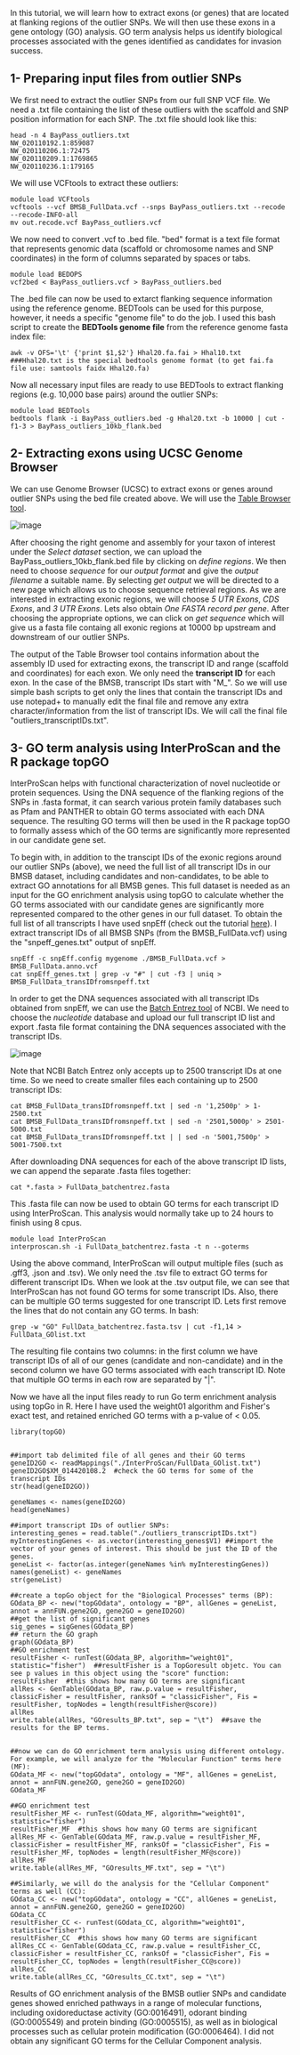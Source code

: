 In this tutorial, we will learn how to extract exons (or genes) that are located at flanking regions of the outlier SNPs. We will then use these exons in a gene ontology (GO) analysis. GO term analysis helps us identify biological processes associated with the genes identified as candidates for invasion success.



## 1- Preparing input files from outlier SNPs


We first need to extract the outlier SNPs from our full SNP VCF file.  We need a .txt file containing the list of these outliers with the scaffold and SNP position information for each SNP. The .txt file should look like this:


```
head -n 4 BayPass_outliers.txt
NW_020110192.1:859087
NW_020110206.1:72475
NW_020110209.1:1769865
NW_020110236.1:179165
```

We will use VCFtools to extract these outliers:


```
module load VCFtools
vcftools --vcf BMSB_FullData.vcf --snps BayPass_outliers.txt --recode --recode-INFO-all
mv out.recode.vcf BayPass_outliers.vcf
```

We now need to convert .vcf to .bed file. "bed" format is a text file format that represents genomic data (scaffold or chromosome names and SNP coordinates) in the form of columns separated by spaces or tabs.


```
module load BEDOPS
vcf2bed < BayPass_outliers.vcf > BayPass_outliers.bed
```

The .bed file can now be used to extarct flanking sequence information using the reference genome. BEDTools can be used for this purpose, however, it needs a specific "genome file" to do the job. I used this bash script to create the **BEDTools genome file** from the reference genome fasta index file:


```
awk -v OFS='\t' {'print $1,$2'} Hhal20.fa.fai > Hhal10.txt   ###Hhal20.txt is the special bedtools genome format (to get fai.fa file use: samtools faidx Hhal20.fa)
```

Now all necessary input files are ready to use BEDTools to extract flanking regions (e.g. 10,000 base pairs) around the outlier SNPs:


```
module load BEDTools
bedtools flank -i BayPass_outliers.bed -g Hhal20.txt -b 10000 | cut -f1-3 > BayPass_outliers_10kb_flank.bed
```


## 2- Extracting exons using UCSC Genome Browser

We can use Genome Browser (UCSC) to extract exons or genes around outlier SNPs using the bed file created above. We will use the <a href="https://genome.ucsc.edu/cgi-bin/hgTables?hgsid=1427809609_lBBYXSD3L9xru48CQoF5X7Eoar06" title="Table Browser tool" >Table Browser tool</a>.  




![image](https://user-images.githubusercontent.com/13001264/184762373-5015cfea-f3d2-41ab-960e-5253f073155f.png)





After choosing the right genome and assembly for your taxon of interest under the *Select dataset* section, we can upload the BayPass_outliers_10kb_flank.bed file by clicking on *define regions*. We then need to choose *sequence* for our *output format* and give the *output filename* a suitable name. By selecting *get output* we will be directed to a new page which allows us to choose sequence retrieval regions. As we are interested in extracting exonic regions, we will choose *5 UTR Exons*, *CDS Exons*, and *3 UTR Exons*. Lets also obtain *One FASTA record per gene*. After choosing the appropriate options, we can click on *get sequence* which will give us a fasta file containg all exonic regions at 10000 bp upstream and downstream of our outlier SNPs.

The output of the Table Browser tool contains information about the assembly ID used for extracting exons, the transcript ID and range (scaffold and coordinates) for each exon. We only need the **transcript ID** for each exon. In the case of the BMSB, transcript IDs start with "M_". So we will use simple bash scripts to get only the lines that contain the transcript IDs and use notepad+ to manually edit the final file and remove any extra character/information from the list of transcript IDs. We will call the final file "outliers_transcriptIDs.txt".


## 3- GO term analysis using InterProScan and the R package topGO


InterProScan helps with functional characterization of novel nucleotide or protein sequences. Using the DNA sequence of the flanking regions of the SNPs in .fasta format, it can search various protein family databases such as Pfam and PANTHER to obtain GO terms associated with each DNA sequence. The resulting GO terms will then be used in the R package topGO to formally assess which of the GO terms are significantly more represented in our candidate gene set.


To begin with, in addition to the transcipt IDs of the exonic regions around our outlier SNPs (above), we need the full list of all transcript IDs in our BMSB dataset, including candidates and non-candidates, to be able to extract GO annotations for all BMSB genes. This full dataset is needed as an input for the GO enrichment analysis using topGO to calculate whether the GO terms associated with our candidate genes are significantly more represented compared to the other genes in our full dataset. To obtain the full list of all transcripts I have used snpEff (check out the tutorial <a href="https://github.com/Elahep/BMSB-popgenomics/tree/main/SNP_annotation" title="here" >here</a>). I extract transcript IDs of all BMSB SNPs (from the BMSB_FullData.vcf) using the "snpeff_genes.txt" output of snpEff. 

```
snpEff -c snpEff.config mygenome ./BMSB_FullData.vcf > BMSB_FullData.anno.vcf
cat snpEff_genes.txt | grep -v "#" | cut -f3 | uniq > BMSB_FullData_transIDfromsnpeff.txt
```

In order to get the DNA sequences associated with all transcript IDs obtained from snpEff, we can use the <a href="https://www.ncbi.nlm.nih.gov/sites/batchentrez" title="Batch Entrez tool" >Batch Entrez tool</a> of NCBI. We need to choose the *nucleotide* database and upload our full transcript ID list and export .fasta file format containing the DNA sequences associated with the transcript IDs. 




![image](https://user-images.githubusercontent.com/13001264/184761835-18e60d0d-5609-4cc3-a860-f2a998cdb56f.png)





Note that NCBI Batch Entrez only accepts up to 2500 transcript IDs at one time. So we need to create smaller files each containing up to 2500 transcript IDs:

```
cat BMSB_FullData_transIDfromsnpeff.txt | sed -n '1,2500p' > 1-2500.txt
cat BMSB_FullData_transIDfromsnpeff.txt | sed -n '2501,5000p' > 2501-5000.txt
cat BMSB_FullData_transIDfromsnpeff.txt | | sed -n '5001,7500p' > 5001-7500.txt
```

After downloading DNA sequences for each of the above transcript ID lists, we can append the separate .fasta files together:

```
cat *.fasta > FullData_batchentrez.fasta
```

This .fasta file can now be used to obtain GO terms for each transcript ID using InterProScan. This analysis would normally take up to 24 hours to finish using 8 cpus.

```
module load InterProScan
interproscan.sh -i FullData_batchentrez.fasta -t n --goterms
```

Using the above command, InterProScan will output multiple files (such as .gff3, .json and .tsv). We only need the .tsv file to extract GO terms for different transcript IDs. When we look at the .tsv output file, we can see that InterProScan has not found GO terms for some transcript IDs. Also, there can be multiple GO terms suggested for one transcript ID. Lets first remove the lines that do not contain any GO terms. In bash:

```
grep -w "GO" FullData_batchentrez.fasta.tsv | cut -f1,14 > FullData_GOlist.txt 
```

The resulting file contains two columns: in the first column we have transcript IDs of all of our genes (candidate and non-candidate) and in the second column we have GO terms associated with each transcript ID. Note that multiple GO terms in each row are separated by "|".


Now we have all the input files ready to run Go term enrichment analysis using topGo in R. Here I have used the weight01 algorithm and Fisher's exact test, and retained enriched GO terms with a p-value of < 0.05.


```
library(topGO)


##import tab delimited file of all genes and their GO terms
geneID2GO <- readMappings("./InterProScan/FullData_GOlist.txt")  
geneID2GO$XM_014420108.2  #check the GO terms for some of the transcript IDs
str(head(geneID2GO))

geneNames <- names(geneID2GO)
head(geneNames)

##import transcript IDs of outlier SNPs:
interesting_genes = read.table("./outliers_transcriptIDs.txt")
myInterestingGenes <- as.vector(interesting_genes$V1) ##import the vector of your genes of interest. This should be just the ID of the genes.
geneList <- factor(as.integer(geneNames %in% myInterestingGenes))
names(geneList) <- geneNames
str(geneList)

##create a topGo object for the "Biological Processes" terms (BP):
GOdata_BP <- new("topGOdata", ontology = "BP", allGenes = geneList, annot = annFUN.gene2GO, gene2GO = geneID2GO) 
##get the list of significant genes
sig_genes = sigGenes(GOdata_BP) 
## return the GO graph
graph(GOdata_BP)
##GO enrichment test
resultFisher <- runTest(GOdata_BP, algorithm="weight01", statistic="fisher")  ##resultFisher is a TopGoresult objetc. You can see p values in this object using the "score" function: 
resultFisher  #this shows how many GO terms are significant
allRes <- GenTable(GOdata_BP, raw.p.value = resultFisher, classicFisher = resultFisher, ranksOf = "classicFisher", Fis = resultFisher, topNodes = length(resultFisher@score)) 
allRes
write.table(allRes, "GOresults_BP.txt", sep = "\t")  ##save the results for the BP terms.


##now we can do GO enrichment term analysis using different ontology. For example, we will analyze for the "Molecular Function" terms here (MF):
GOdata_MF <- new("topGOdata", ontology = "MF", allGenes = geneList, annot = annFUN.gene2GO, gene2GO = geneID2GO)
GOdata_MF

##GO enrichment test
resultFisher_MF <- runTest(GOdata_MF, algorithm="weight01", statistic="fisher")
resultFisher_MF  #this shows how many GO terms are significant
allRes_MF <- GenTable(GOdata_MF, raw.p.value = resultFisher_MF, classicFisher = resultFisher_MF, ranksOf = "classicFisher", Fis = resultFisher_MF, topNodes = length(resultFisher_MF@score)) 
allRes_MF
write.table(allRes_MF, "GOresults_MF.txt", sep = "\t")

##Similarly, we will do the analysis for the "Cellular Component" terms as well (CC):
GOdata_CC <- new("topGOdata", ontology = "CC", allGenes = geneList, annot = annFUN.gene2GO, gene2GO = geneID2GO)
GOdata_CC
resultFisher_CC <- runTest(GOdata_CC, algorithm="weight01", statistic="fisher")
resultFisher_CC  #this shows how many GO terms are significant
allRes_CC <- GenTable(GOdata_CC, raw.p.value = resultFisher_CC, classicFisher = resultFisher_CC, ranksOf = "classicFisher", Fis = resultFisher_CC, topNodes = length(resultFisher_CC@score)) 
allRes_CC
write.table(allRes_CC, "GOresults_CC.txt", sep = "\t")

```

Results of GO enrichment analysis of the BMSB outlier SNPs and candidate genes showed enriched pathways in a range of molecular functions, including oxidoreductase activity (GO:0016491), odorant binding (GO:0005549) and protein binding (GO:0005515), as well as in biological processes such as cellular protein modification (GO:0006464). I did not obtain any significant GO terms for the Cellular Component analysis.

